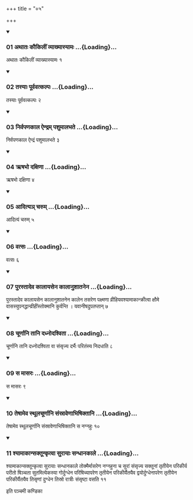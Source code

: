 +++
title = "०५"

+++

<div class="js_include" includetitle="true" newlevelforh1="3" unfilled="" url="/vedAH_yajuH/taittirIyam/sUtram/ApastambaH/shrautam/vishvAsa-prastutiH/19/05/01_athAtaH_kaukilIM_vyAkhyAsyAmaH.md">
<details open><summary><h3>01 अथातः कौकिलीं व्याख्यास्यामः ...{Loading}...</h3></summary>

अथातः कौकिलीं व्याख्यास्यामः १
</details>
</div>


<div class="js_include" includetitle="true" newlevelforh1="3" unfilled="" url="/vedAH_yajuH/taittirIyam/sUtram/ApastambaH/shrautam/vishvAsa-prastutiH/19/05/02_tasyAH_pUrvavatkalpaH.md">
<details open><summary><h3>02 तस्याः पूर्ववत्कल्पः ...{Loading}...</h3></summary>

तस्याः पूर्ववत्कल्पः २
</details>
</div>


<div class="js_include" includetitle="true" newlevelforh1="3" unfilled="" url="/vedAH_yajuH/taittirIyam/sUtram/ApastambaH/shrautam/vishvAsa-prastutiH/19/05/03_nirvapaNakAla_aindram_pashumAlabhate.md">
<details open><summary><h3>03 निर्वपणकाल ऐन्द्रम् पशुमालभते ...{Loading}...</h3></summary>

निर्वपणकाल ऐन्द्रं पशुमालभते ३
</details>
</div>


<div class="js_include" includetitle="true" newlevelforh1="3" unfilled="" url="/vedAH_yajuH/taittirIyam/sUtram/ApastambaH/shrautam/vishvAsa-prastutiH/19/05/04_RShabho_daxiNA.md">
<details open><summary><h3>04 ऋषभो दक्षिणा ...{Loading}...</h3></summary>

ऋषभो दक्षिणा ४
</details>
</div>


<div class="js_include" includetitle="true" newlevelforh1="3" unfilled="" url="/vedAH_yajuH/taittirIyam/sUtram/ApastambaH/shrautam/vishvAsa-prastutiH/19/05/05_Aditya~n_charum.md">
<details open><summary><h3>05 आदित्यञ् चरुम् ...{Loading}...</h3></summary>

आदित्यं चरुम् ५
</details>
</div>


<div class="js_include" includetitle="true" newlevelforh1="3" unfilled="" url="/vedAH_yajuH/taittirIyam/sUtram/ApastambaH/shrautam/vishvAsa-prastutiH/19/05/06_vatsaH.md">
<details open><summary><h3>06 वत्सः ...{Loading}...</h3></summary>

वत्सः ६
</details>
</div>


<div class="js_include" includetitle="true" newlevelforh1="3" unfilled="" url="/vedAH_yajuH/taittirIyam/sUtram/ApastambaH/shrautam/vishvAsa-prastutiH/19/05/07_purastAdeva_kAlAyasena_kAlAnushAtanena.md">
<details open><summary><h3>07 पुरस्तादेव कालायसेन कालानुशातनेन ...{Loading}...</h3></summary>

पुरस्तादेव कालायसेन कालानुशातनेन कालेन तसरेण पक्ष्मणा व्रीहियवश्यामाकान्क्रीत्वा क्षौमे वासस्युपनद्धान्व्रीहींस्तोक्मानि कुर्वन्ति । यवानीषदुपतप्तान् ७
</details>
</div>


<div class="js_include" includetitle="true" newlevelforh1="3" unfilled="" url="/vedAH_yajuH/taittirIyam/sUtram/ApastambaH/shrautam/vishvAsa-prastutiH/19/05/08_chUrNAni_tAni_dadhnodashvitA.md">
<details open><summary><h3>08 चूर्णानि तानि दध्नोदश्विता ...{Loading}...</h3></summary>

चूर्णानि तानि दध्नोदश्विता वा संसृज्य दर्भैः परितंस्य निदधाति ८
</details>
</div>


<div class="js_include" includetitle="true" newlevelforh1="3" unfilled="" url="/vedAH_yajuH/taittirIyam/sUtram/ApastambaH/shrautam/vishvAsa-prastutiH/19/05/09_sa_mAsaraH.md">
<details open><summary><h3>09 स मासरः ...{Loading}...</h3></summary>

स मासरः ९
</details>
</div>


<div class="js_include" includetitle="true" newlevelforh1="3" unfilled="" url="/vedAH_yajuH/taittirIyam/sUtram/ApastambaH/shrautam/vishvAsa-prastutiH/19/05/10_teShAmeva_sthUlachUrNAni_saMsrAveNAbhiShiktAni.md">
<details open><summary><h3>10 तेषामेव स्थूलचूर्णानि संस्रावेणाभिषिक्तानि ...{Loading}...</h3></summary>

तेषामेव स्थूलचूर्णानि संस्रावेणाभिषिक्तानि स नग्नहुः १०
</details>
</div>


<div class="js_include" includetitle="true" newlevelforh1="3" unfilled="" url="/vedAH_yajuH/taittirIyam/sUtram/ApastambaH/shrautam/vishvAsa-prastutiH/19/05/11_shyAmAkAnsaktUnkRtvA_surAyAH_sandhAnakAle.md">
<details open><summary><h3>11 श्यामाकान्सक्तून्कृत्वा सुरायाः सन्धानकाले ...{Loading}...</h3></summary>

श्यामाकान्सक्तून्कृत्वा सुरायाः सन्धानकाले तोक्मैर्मासरेण नग्नहुना च सुरां संसृज्य सक्तूनां तृतीयेन परिकीर्य परीतो षिञ्चता सुतमित्येकस्या गोर्दुग्धेन परिषिच्यापरेण तृतीयेन परिकीर्यैतयैव द्वयोर्दुग्धेनापरेण तृतीयेन परिकीर्यैतयैव तिसृणां दुग्धेन तिस्रो रात्रीः संसृष्टा वसति ११
</details>
</div>



  
इति पञ्चमी कण्डिका 
